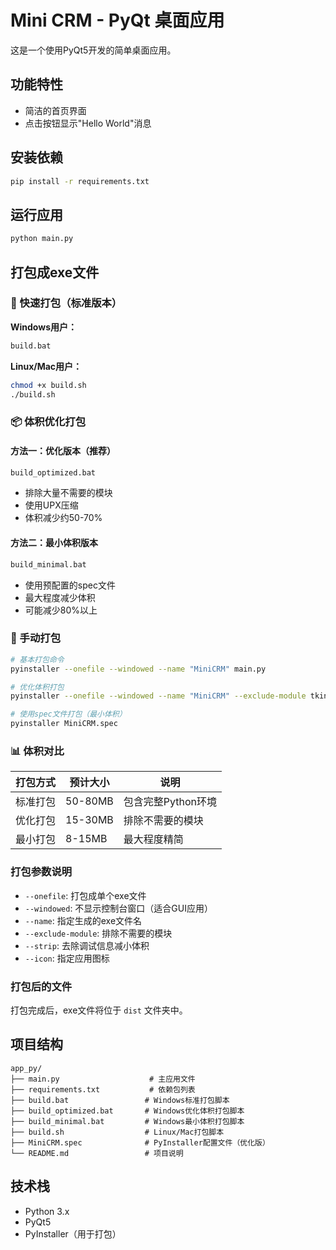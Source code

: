 # Mini CRM - PyQt 桌面应用

这是一个使用PyQt5开发的简单桌面应用。

## 功能特性

- 简洁的首页界面
- 点击按钮显示"Hello World"消息

## 安装依赖

```bash
pip install -r requirements.txt
```

## 运行应用

```bash
python main.py
```

## 打包成exe文件

### 🚀 快速打包（标准版本）

**Windows用户：**
```bash
build.bat
```

**Linux/Mac用户：**
```bash
chmod +x build.sh
./build.sh
```

### 📦 体积优化打包

#### 方法一：优化版本（推荐）
```bash
build_optimized.bat
```
- 排除大量不需要的模块
- 使用UPX压缩
- 体积减少约50-70%

#### 方法二：最小体积版本
```bash
build_minimal.bat
```
- 使用预配置的spec文件
- 最大程度减少体积
- 可能减少80%以上

### 🔧 手动打包

```bash
# 基本打包命令
pyinstaller --onefile --windowed --name "MiniCRM" main.py

# 优化体积打包
pyinstaller --onefile --windowed --name "MiniCRM" --exclude-module tkinter --exclude-module matplotlib --strip main.py

# 使用spec文件打包（最小体积）
pyinstaller MiniCRM.spec
```

### 📊 体积对比

| 打包方式 | 预计大小 | 说明 |
|---------|---------|------|
| 标准打包 | 50-80MB | 包含完整Python环境 |
| 优化打包 | 15-30MB | 排除不需要的模块 |
| 最小打包 | 8-15MB | 最大程度精简 |

### 打包参数说明

- `--onefile`: 打包成单个exe文件
- `--windowed`: 不显示控制台窗口（适合GUI应用）
- `--name`: 指定生成的exe文件名
- `--exclude-module`: 排除不需要的模块
- `--strip`: 去除调试信息减小体积
- `--icon`: 指定应用图标

### 打包后的文件

打包完成后，exe文件将位于 `dist` 文件夹中。

## 项目结构

```
app_py/
├── main.py                    # 主应用文件
├── requirements.txt           # 依赖包列表
├── build.bat                 # Windows标准打包脚本
├── build_optimized.bat       # Windows优化体积打包脚本
├── build_minimal.bat         # Windows最小体积打包脚本
├── build.sh                  # Linux/Mac打包脚本
├── MiniCRM.spec              # PyInstaller配置文件（优化版）
└── README.md                 # 项目说明
```

## 技术栈

- Python 3.x
- PyQt5
- PyInstaller（用于打包）
